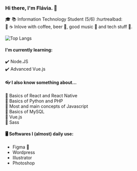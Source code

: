 ###  Hi there, I'm Flávia. 👋


🎓 📚 Information Technology Student (5/6) :hurtrealbad:  
💚 ☕ Inlove with coffee, beer 🍺, good music 🎵 and tech stuff 💾.

![Top Langs](https://github-readme-stats.vercel.app/api/top-langs/?username=bynhxx&layout=compact)

#### I'm currently learning:  
✔️ Node.JS  
✔️ Advanced Vue.js  

#### 👓 I also know something about...
🔹 Basics of React and React Native  
🔹 Basics of Python and PHP  
🔹 Most and main concepts of Javascript   
🔹 Basics of MySQL   
🔹 Vue.js  
🔹 Sass   

#### 🖥️ Softwares I (almost) daily use: 
- Figma 💜
- Wordpress
- Illustrator
- Photoshop


